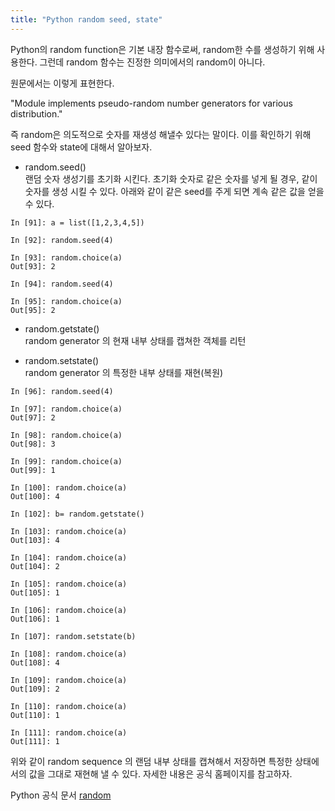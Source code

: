 ```yaml
---
title: "Python random seed, state"
---
```



Python의 random function은 기본 내장 함수로써, random한 수를 생성하기 위해 사용한다.
그런데 random 함수는 진정한 의미에서의 random이 아니다.  

원문에서는 이렇게 표현한다.  

"Module implements pseudo-random number generators for various distribution."  

즉 random은 의도적으로 숫자를 재생성 해낼수 있다는 말이다. 이를 확인하기 위해 seed 함수와 state에 대해서 알아보자.

- random.seed()  
랜덤 숫자 생성기를 초기화 시킨다. 초기화 숫자로 같은 숫자를 넣게 될 경우, 같이 숫자를 생성 시킬 수 있다. 아래와 같이 같은 seed를 주게 되면 계속 같은 값을 얻을 수 있다.

```
In [91]: a = list([1,2,3,4,5])

In [92]: random.seed(4)

In [93]: random.choice(a)
Out[93]: 2

In [94]: random.seed(4)

In [95]: random.choice(a)
Out[95]: 2
```

- random.getstate()  
random generator 의 현재 내부 상태를 캡쳐한 객체를 리턴

- random.setstate()  
random generator 의 특정한 내부 상태를 재현(복원)

```
In [96]: random.seed(4)

In [97]: random.choice(a)
Out[97]: 2

In [98]: random.choice(a)
Out[98]: 3

In [99]: random.choice(a)
Out[99]: 1

In [100]: random.choice(a)
Out[100]: 4

In [102]: b= random.getstate()

In [103]: random.choice(a)
Out[103]: 4

In [104]: random.choice(a)
Out[104]: 2

In [105]: random.choice(a)
Out[105]: 1

In [106]: random.choice(a)
Out[106]: 1

In [107]: random.setstate(b)

In [108]: random.choice(a)
Out[108]: 4

In [109]: random.choice(a)
Out[109]: 2

In [110]: random.choice(a)
Out[110]: 1

In [111]: random.choice(a)
Out[111]: 1
```

위와 같이 random sequence 의 랜덤 내부 상태를 캡쳐해서 저장하면 특정한 상태에서의 값을 그대로 재현해 낼 수 있다. 자세한 내용은 공식 홈페이지를 참고하자.


Python 공식 문서 [random](https://docs.python.org/3/library/random.html)  

